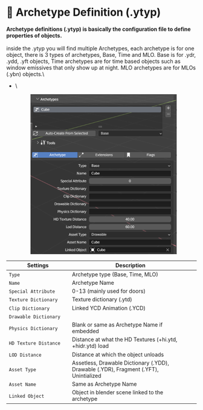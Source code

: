 # 📇 Archetype Definition (.ytyp)

**Archetype definitions (.ytyp) is basically the configuration file to define properties of objects.**\
\
inside the .ytyp you will find multiple Archetypes, each archetype is for one object, there is 3 types of archetypes, Base, Time and MLO. Base is for .ydr, .ydd, .yft objects, Time archetypes are for time based objects such as window emissives that only show up at night. MLO archetypes are for MLOs (.ybn) objects.\


*   \


    <figure><img src="../../.gitbook/assets/image (33).png" alt="" width="387"><figcaption></figcaption></figure>

<table><thead><tr><th width="266.3333333333333">Settings</th><th width="628">Description</th><th data-hidden></th></tr></thead><tbody><tr><td><code>Type</code></td><td>Archetype type (Base, Time, MLO)</td><td></td></tr><tr><td><code>Name</code></td><td>Archetype Name</td><td></td></tr><tr><td><code>Special Attribute</code></td><td>0-13 (mainly used for doors)</td><td></td></tr><tr><td><code>Texture Dictionary</code></td><td>Texture dictionary (.ytd)</td><td></td></tr><tr><td><code>Clip Dictionary</code></td><td>Linked YCD Animation (.YCD)</td><td></td></tr><tr><td><code>Drawable Dictionary</code></td><td></td><td></td></tr><tr><td><code>Physics Dictionary</code></td><td>Blank or same as Archetype Name if embedded</td><td></td></tr><tr><td><code>HD Texture Distance</code></td><td>Distance at what the HD Textures (+hi.ytd, +hidr.ytd) load</td><td></td></tr><tr><td><code>LOD Distance</code></td><td>Distance at which the object unloads</td><td></td></tr><tr><td><code>Asset Type</code></td><td>Assetless, Drawable Dictionary (.YDD), Drawable (.YDR), Fragment (.YFT), Unintialized</td><td></td></tr><tr><td><code>Asset Name</code></td><td>Same as Archetype Name</td><td></td></tr><tr><td><code>Linked Object</code></td><td>Object in blender scene linked to the archetype</td><td></td></tr></tbody></table>

